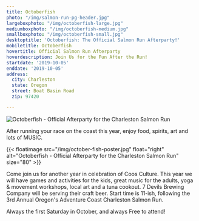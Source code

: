 ```yaml
---
title: Octoberfish
photo: "/img/salmon-run-pg-header.jpg"
largeboxphoto: "/img/octoberfish-large.jpg"
mediumboxphoto: "/img/octoberfish-medium.jpg"
smallboxphoto: "/img/octoberfish-small.jpg"
desktoptitle: 'Octoberfish: The Official Salmon Run Afterparty!'
mobiletitle: Octoberfish
hovertitle: Official Salmon Run Afterparty
hoverdescription: Join Us for the Fun After the Run!
startdate: '2019-10-05'
enddate: '2019-10-05'
address:
  city: Charleston
  state: Oregon
  street: Boat Basin Road
  zip: 97420

---
```

![Octoberfish - Official Afterparty for the Charleston Salmon Run](/img/octoberfish-695x322.jpg)

After running your race on the coast this year, enjoy food, spirits, art and lots of MUSIC.

{{< floatimage src="/img/october-fish-poster.jpg" float="right" alt="Octoberfish - Official Afterparty for the Charleston Salmon Run" size="80" >}}

Come join us for another year in celebration of Coos Culture. This year we will have games and activities for the kids, great music for the adults, yoga & movement workshops, local art and a tuna cookout. 7 Devils Brewing Company will be serving their craft beer. Start time is 11-ish, following the 3rd Annual Oregon's Adventure Coast Charleston Salmon Run.

Always the first Saturday in October, and always Free to attend!